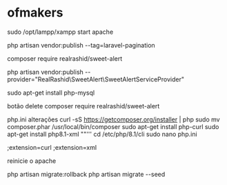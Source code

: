 # ofmakers
sudo /opt/lampp/xampp start apache  

php artisan vendor:publish --tag=laravel-pagination

composer require realrashid/sweet-alert

php artisan vendor:publish --provider="RealRashid\SweetAlert\SweetAlertServiceProvider"

sudo apt-get install php-mysql

botão delete composer require realrashid/sweet-alert

php.ini 
alterações
curl -sS https://getcomposer.org/installer | php
sudo mv composer.phar /usr/local/bin/composer
sudo apt-get install php-curl
sudo apt-get install php8.1-xml
""'''
cd /etc/php/8.1/cli
sudo nano php.ini 


;extension=curl
;extension=xml

reinicie o apache

php artisan migrate:rollback
php artisan migrate --seed